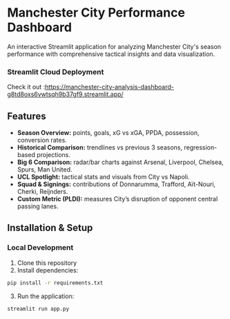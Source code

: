 # Manchester City Performance Dashboard

An interactive Streamlit application for analyzing Manchester City's season performance with comprehensive tactical insights and data visualization.
### Streamlit Cloud Deployment
Check it out :https://manchester-city-analysis-dashboard-g8td8oxs6vwtsqh9b37gf9.streamlit.app/

## Features
- **Season Overview:** points, goals, xG vs xGA, PPDA, possession, conversion rates.
- **Historical Comparison:** trendlines vs previous 3 seasons, regression-based projections.
- **Big 6 Comparison:** radar/bar charts against Arsenal, Liverpool, Chelsea, Spurs, Man United.
- **UCL Spotlight:** tactical stats and visuals from City vs Napoli.
- **Squad & Signings:** contributions of Donnarumma, Trafford, Aït-Nouri, Cherki, Reijnders.
- **Custom Metric (PLDI):** measures City’s disruption of opponent central passing lanes.

## Installation & Setup

### Local Development

1. Clone this repository
2. Install dependencies:
```bash
pip install -r requirements.txt
```

3. Run the application:
```bash
streamlit run app.py
```
